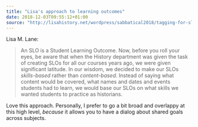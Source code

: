 ```yaml
---
title: "Lisa's approach to learning outcomes"
date: 2018-12-03T09:55:12+01:00
source: "http://lisahistory.net/wordpress/sabbatical2018/tagging-for-slos/"
---
```


Lisa M. Lane:

> An SLO is a Student Learning Outcome. Now, before you roll your eyes, be aware that when the History department was given the task of creating SLOs for all our courses years ago, we were given significant latitude. In our wisdom, we decided to make our SLOs *skills-based* rather than *content-based*. Instead of saying what content would be covered, what names and dates and events students had to learn, we would base our SLOs on what skills we wanted students to practice as historians.

Love this approach. Personally, I prefer to go a bit broad and overlappy at this high level, *because* it allows you to have a dialog about shared goals across subjects.
